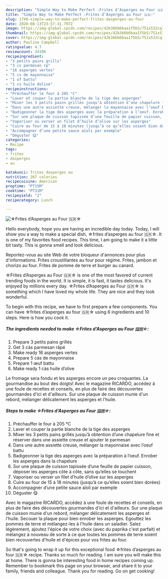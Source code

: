 ```yaml
---
description: "Simple Way to Make Perfect ☆Frites d’Asperges au Four 🇬🇷☆"
title: "Simple Way to Make Perfect ☆Frites d’Asperges au Four 🇬🇷☆"
slug: 1748-simple-way-to-make-perfect-frites-dasperges-au-four
date: 2020-08-13T23:57:31.797Z
image: https://img-global.cpcdn.com/recipes/42b366b6baa1f5b5/751x532cq70/☆frites-dasperges-au-four-🇬🇷☆-photo-principale-de-la-recette.jpg
thumbnail: https://img-global.cpcdn.com/recipes/42b366b6baa1f5b5/751x532cq70/☆frites-dasperges-au-four-🇬🇷☆-photo-principale-de-la-recette.jpg
cover: https://img-global.cpcdn.com/recipes/42b366b6baa1f5b5/751x532cq70/☆frites-dasperges-au-four-🇬🇷☆-photo-principale-de-la-recette.jpg
author: Pauline Campbell
ratingvalue: 4.7
reviewcount: 34196
recipeingredient:
- "3 petits pains grills"
- "3 cs parmesan rp"
- "16 asperges vertes"
- "5 cs de mayonnaise"
- "1 uf battu"
- "1 cs huile dolive"
recipeinstructions:
- "Préchauffer le four à 205 °C"
- "Laver et couper la partie blanche de la tige des asperges"
- "Mixer les 3 petits pains grillés jusqu’à obtention d’une chapelure fine et réserver dans une assiette creuse et ajouter le parmesan"
- "Dans une autre assiette creuse, mélanger la mayonnaise avec l’oeuf battu"
- "Badigeonner la tige des asperges avec la préparation à l’oeuf. Enrober les asperges dans la chapelure"
- "Sur une plaque de cuisson tapissée d’une feuille de papier cuisson, déposer les asperges côte à côte, sans qu’elles se touchent"
- "Vaporiser ou verser un filet d’huile d’olive sur les asperges"
- "Cuire au four de 15 à 18 minutes (jusqu’à ce qu’elles soient bien dorées)"
- "Accompagner d’une petite sauce aïoli par exemple"
- "Déguster 😋"
categories:
- Recipe
tags:
- frites
- dasperges
- au

katakunci: frites dasperges au 
nutrition: 267 calories
recipecuisine: American
preptime: "PT15M"
cooktime: "PT31M"
recipeyield: "2"
recipecategory: Lunch

---
```



![☆Frites d’Asperges au Four 🇬🇷☆](https://img-global.cpcdn.com/recipes/42b366b6baa1f5b5/751x532cq70/☆frites-dasperges-au-four-🇬🇷☆-photo-principale-de-la-recette.jpg)

Hello everybody, hope you are having an incredible day today. Today, I will show you a way to make a special dish, ☆frites d’asperges au four 🇬🇷☆. It is one of my favorites food recipes. This time, I am going to make it a little bit tasty. This is gonna smell and look delicious.

Reportez-vous au site Web de votre bloqueur d&#39;annonces pour plus d&#39;informations. Frites croustillantes au four pour régime. Frites, jambon et chorizo au four. Frites de pomme de terre et burger au canard.

☆Frites d’Asperges au Four 🇬🇷☆ is one of the most favored of current trending foods in the world. It is simple, it is fast, it tastes delicious. It's enjoyed by millions every day. ☆Frites d’Asperges au Four 🇬🇷☆ is something which I have loved my whole life. They are nice and they look wonderful.


To begin with this recipe, we have to first prepare a few components. You can have ☆frites d’asperges au four 🇬🇷☆ using 6 ingredients and 10 steps. Here is how you cook it.

<!--inarticleads1-->

##### The ingredients needed to make ☆Frites d’Asperges au Four 🇬🇷☆:

1. Prepare 3 petits pains grillés
1. Get 3 càs parmesan râpé
1. Make ready 16 asperges vertes
1. Prepare 5 càs de mayonnaise
1. Prepare 1 œuf battu
1. Make ready 1 càs huile d’olive


Le fromage sera fondu et les asperges encore un peu croquantes. La gourmandise au bout des doigts! Avec le magazine RICARDO, accédez à une foule de recettes et conseils, en plus de faire des découvertes gourmandes d&#39;ici et d&#39;ailleurs. Sur une plaque de cuisson munie d&#39;un rebord, mélanger délicatement les asperges et l&#39;huile. 

<!--inarticleads2-->

##### Steps to make ☆Frites d’Asperges au Four 🇬🇷☆:

1. Préchauffer le four à 205 °C
1. Laver et couper la partie blanche de la tige des asperges
1. Mixer les 3 petits pains grillés jusqu’à obtention d’une chapelure fine et réserver dans une assiette creuse et ajouter le parmesan
1. Dans une autre assiette creuse, mélanger la mayonnaise avec l’oeuf battu
1. Badigeonner la tige des asperges avec la préparation à l’oeuf. Enrober les asperges dans la chapelure
1. Sur une plaque de cuisson tapissée d’une feuille de papier cuisson, déposer les asperges côte à côte, sans qu’elles se touchent
1. Vaporiser ou verser un filet d’huile d’olive sur les asperges
1. Cuire au four de 15 à 18 minutes (jusqu’à ce qu’elles soient bien dorées)
1. Accompagner d’une petite sauce aïoli par exemple
1. Déguster 😋


Avec le magazine RICARDO, accédez à une foule de recettes et conseils, en plus de faire des découvertes gourmandes d&#39;ici et d&#39;ailleurs. Sur une plaque de cuisson munie d&#39;un rebord, mélanger délicatement les asperges et l&#39;huile. Secouer la plaque pour bien enrober les asperges. Egouttez les pommes de terre et mélangez-les à l&#39;huile dans un saladier. Salez légèrement, ajoutez l&#39;épice de votre choix (avec du paprika c&#39;est parfait) et mélangez à nouveau de sorte à ce que toutes les pommes de terre soient bien recouvertes d&#39;huile et d&#39;épices pour vos frites au four. 

So that's going to wrap it up for this exceptional food ☆frites d’asperges au four 🇬🇷☆ recipe. Thanks so much for reading. I am sure you will make this at home. There is gonna be interesting food in home recipes coming up. Remember to bookmark this page on your browser, and share it to your family, friends and colleague. Thank you for reading. Go on get cooking!
